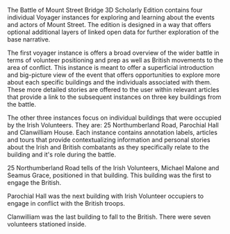 The Battle of Mount Street Bridge 3D Scholarly Edition contains four individual Voyager instances for exploring and learning about the events and actors of Mount Street. The edition is designed in a way that offers optional additional layers of linked open data for further exploration of the base narrative. 

The first voyager instance is offers a broad overview of the wider battle in terms of volunteer positioning and prep as well as British movements to the area of conflict. This instance is meant to offer a superficial introduction and big-picture view of the event that offers opportunities to explore more about each specific buildings and the individuals associated with them. These more detailed stories are offered to the user within relevant articles that provide a link to the subsequent instances on three key buildings from the battle. 

The other three instances focus on individual buildings that were occupied by the Irish Volunteers. They are: 25 Northumberland Road, Parochial Hall and Clanwilliam House. Each instance contains annotation labels, articles and tours that provide contextualizing information and personal stories about the Irish and British combatants as they specifically relate to the building and it's role during the battle. 

25 Northumberland Road tells of the Irish Volunteers, Michael Malone and Seamus Grace, positioned in that building. This building was the first to engage the British. 

Parochial Hall was the next building with Irish Volunteer occupiers to engage in conflict with the British troops. 

Clanwilliam was the last building to fall to the British. There were seven volunteers stationed inside. 